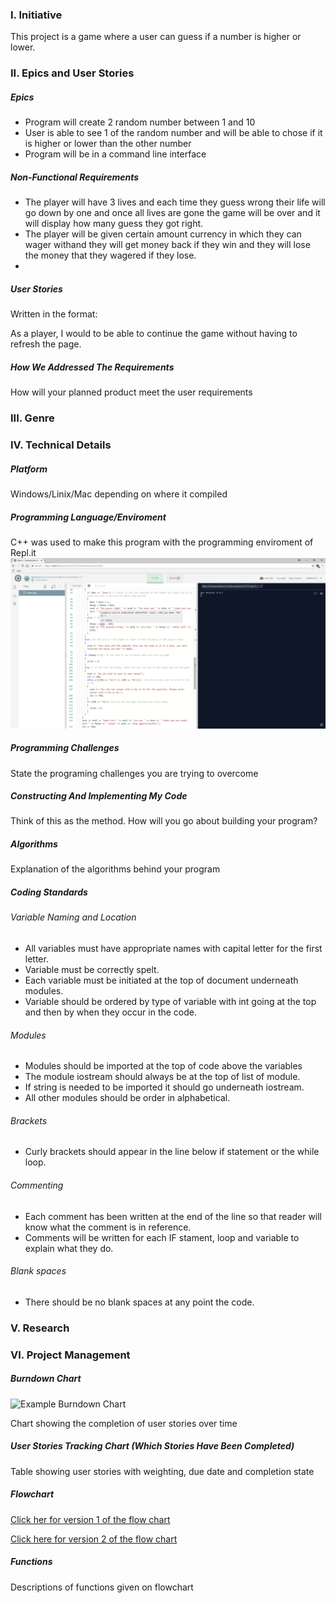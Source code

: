 ### I. Initiative
This project is a game where a user can guess if a number is higher or lower.

### II. Epics and User Stories

##### Epics
* Program will create 2 random number between 1 and 10
* User is able to see 1 of the random number and will be able to chose if it is higher or lower than the other number
* Program will be in a command line interface 

##### Non-Functional Requirements
* The player will have 3 lives and each time they guess wrong their life will go down by one and once all lives are gone the game will be over and it will display how many guess they got right.
* The player will be given certain amount currency in which they can wager withand they will get money back if they win and they will lose the money that they wagered if they lose.
*

##### User Stories
Written in the format: 

As a player, I would to be able to continue the game without having to refresh the page.


##### How We Addressed The Requirements

How will your planned product meet the user requirements

### III. Genre

### IV. Technical Details

##### Platform
Windows/Linix/Mac depending on where it compiled

##### Programming Language/Enviroment
C++ was used to make this program with the programming enviroment of Repl.it 
![screenshot of IDE](https://github.com/kin14270476/higher-or-lower/blob/master/IDE.png)
##### Programming Challenges
State the programing challenges you are trying to overcome
 
##### Constructing And Implementing My Code

Think of this as the method. How will you go about building your program?

##### Algorithms

Explanation of the algorithms behind your program
 
##### Coding Standards
###### Variable Naming and Location
* All variables must have appropriate names with capital letter for the first letter.
* Variable must be correctly spelt.
* Each variable must be initiated at the top of document underneath modules.
* Variable should be ordered by type of variable with int going at the top and then by when they occur in the code.
###### Modules
* Modules should be imported at the top of code above the variables
* The module iostream should always be at the top of list of module.
* If string is needed to be imported it should go underneath iostream.
* All other modules should be order in alphabetical.
###### Brackets
* Curly brackets should appear in the line below if statement or the while loop.  
###### Commenting
* Each comment has been written at the end of the line so that reader will know what the comment is in reference.
* Comments will be written for each IF stament, loop and variable to explain what they do.
###### Blank spaces
* There should be no blank spaces at any point the code.

### V. Research

### VI. Project Management

##### Burndown Chart

![Example Burndown Chart](https://upload.wikimedia.org/wikipedia/commons/8/8e/SampleBurndownChart.svg)

Chart showing the completion of user stories over time

##### User Stories Tracking Chart (Which Stories Have Been Completed)

Table showing user stories with weighting, due date and completion state

##### Flowchart

[Click her for version 1 of the flow chart](https://github.com/kin14270476/higher-or-lower/blob/master/flowchart1.pdf)

[Click here for version 2 of the flow chart](https://github.com/kin14270476/higher-or-lower/blob/master/flowchart2.pdf)
##### Functions

Descriptions of functions given on flowchart
